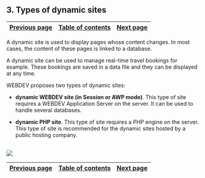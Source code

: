 
## 3. Types of dynamic sites
			

| [Previous page](../Concepts_WB/1410087104.md) | [Table of contents](../Concepts_WB/1410087102.md) | [Next page](../Concepts_WB/1410087106.md) |
| --- | --- | --- |



<a name="NOTE1"></a>
<a name="NOTE1_1"></a>
A dynamic site is used to display pages whose content changes. In most cases, the content of these pages is linked to a database.

A dynamic site can be used to manage real-time travel bookings for example. These bookings are saved in a data file and they can be displayed at any time.

WEBDEV proposes two types of dynamic sites:

- **dynamic WEBDEV site (in Session or AWP mode)**. This type of site requires a WEBDEV Application Server on the server. It can be used to handle several databases.

- **dynamic PHP site**. This type of site requires a PHP engine on the server. This type of site is recommended for the dynamic sites hosted by a public hosting company.

<br>![](https://doc.pcsoft.fr/en-US/images/image.awp?langid=3&name=P1-les%20differents%20types%20de%20sites%20dynamiques.gif)


| [Previous page](../Concepts_WB/1410087104.md) | [Table of contents](../Concepts_WB/1410087102.md) | [Next page](../Concepts_WB/1410087106.md) |
| --- | --- | --- |




